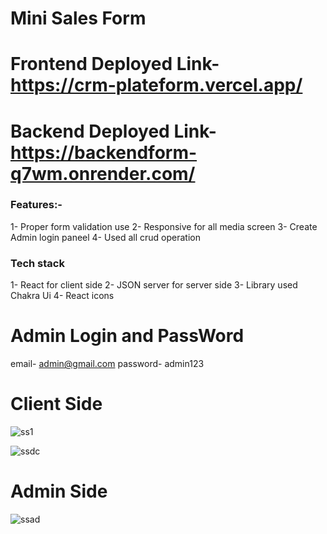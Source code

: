 # Mini Sales Form
# Frontend Deployed Link- https://crm-plateform.vercel.app/
# Backend Deployed Link- https://backendform-q7wm.onrender.com/

### Features:-

1- Proper form validation use
2- Responsive for all media screen
3- Create Admin login paneel
4- Used all crud operation

### Tech stack
1- React for client side
2- JSON server for server side
3- Library used Chakra Ui
4- React icons

# Admin Login and PassWord

email- admin@gmail.com
password- admin123

# Client Side
![ss1](https://github.com/preetuuppp/newForm/assets/112836053/d239489b-e61c-46a2-b0f4-87ae29b28437)

![ssdc](https://github.com/preetuuppp/newForm/assets/112836053/861698e8-52fc-438e-8fb3-274f3fc6bd1a)


# Admin Side



![ssad](https://github.com/preetuuppp/newForm/assets/112836053/f293f734-3cce-40d3-b4d3-e99c6d7cd8e1)






